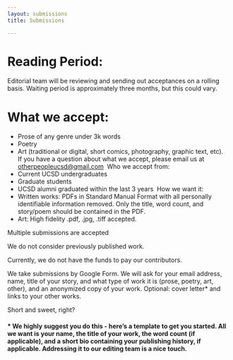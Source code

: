 ```yaml
---
layout: submissions
title: Submissions

---
```

# Reading Period:

Editorial team will be reviewing and sending out acceptances on a rolling basis. Waiting period is approximately three months, but this could vary.

# ‍What we accept:

* Prose of any genre under 3k words
* Poetry
* Art (traditional or digital, short comics, photography, graphic text, etc).
  ‍
  If you have a question about what we accept, please email us at otherpeopleucsd@gmail.com
  ‍
  Who we accept from:
* Current UCSD undergraduates
* Graduate students
* UCSD alumni graduated within the last 3 years
  ‍
  How we want it:
* Written works: PDFs in Standard Manual Format with all personally identifiable information removed. Only the title, word count, and story/poem should be contained in the PDF.
* Art: High fidelity .pdf, .jpg, .tiff accepted. 

Multiple submissions are accepted

We do not consider previously published work.

Currently, we do not have the funds to pay our contributors. 

We take submissions by Google Form. We will ask for your email address, name, title of your story, and what type of work it is (prose, poetry, art, other), and an anonymized copy of your work. Optional: cover letter* and links to your other works.

Short and sweet, right?

#### * We highly suggest you do this - here’s a template to get you started. All we want is your name, the title of your work, the word count (if applicable), and a short bio containing your publishing history, if applicable. Addressing it to our editing team is a nice touch.